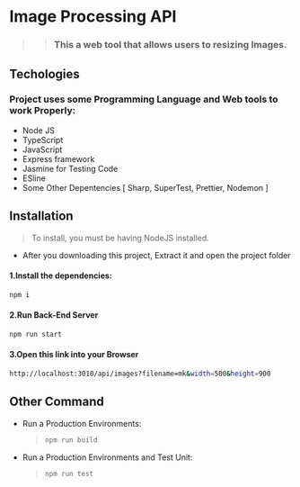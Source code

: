 # Image Processing API

> > ### This a web tool that allows users to resizing Images.

## Techologies

### Project uses some Programming Language and Web tools to work Properly:

- Node JS
- TypeScript
- JavaScript
- Express framework
- Jasmine for Testing Code
- ESline
- Some Other Depentencies [ Sharp, SuperTest, Prettier, Nodemon ]

## Installation

> To install, you must be having NodeJS installed.

- After you downloading this project, Extract it and open the project folder

#### 1.Install the dependencies:

```sh
npm i
```

#### 2.Run Back-End Server

```sh
npm run start
```

#### 3.Open this link into your Browser

```sh
http://localhost:3010/api/images?filename=mk&width=500&height=900
```

## Other Command

- Run a Production Environments:
  > ```sh
  > npm run build
  > ```

- Run a Production Environments and Test Unit:
  > ```sh
  > npm run test
  > ```
